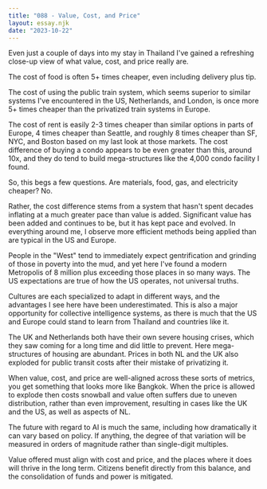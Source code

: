 ```yaml
---
title: "088 - Value, Cost, and Price"
layout: essay.njk
date: "2023-10-22"
---
```


Even just a couple of days into my stay in Thailand I've gained a refreshing close-up view of what value, cost, and price really are.

The cost of food is often 5+ times cheaper, even including delivery plus tip.

The cost of using the public train system, which seems superior to similar systems I've encountered in the US, Netherlands, and London, is once more 5+ times cheaper than the privatized train systems in Europe.

The cost of rent is easily 2-3 times cheaper than similar options in parts of Europe, 4 times cheaper than Seattle, and roughly 8 times cheaper than SF, NYC, and Boston based on my last look at those markets. The cost difference of buying a condo appears to be even greater than this, around 10x, and they do tend to build mega-structures like the 4,000 condo facility I found.

So, this begs a few questions. Are materials, food, gas, and electricity cheaper? No.

Rather, the cost difference stems from a system that hasn't spent decades inflating at a much greater pace than value is added. Significant value has been added and continues to be, but it has kept pace and evolved. In everything around me, I observe more efficient methods being applied than are typical in the US and Europe.

People in the "West" tend to immediately expect gentrification and grinding of those in poverty into the mud, and yet here I've found a modern Metropolis of 8 million plus exceeding those places in so many ways. The US expectations are true of how the US operates, not universal truths.

Cultures are each specialized to adapt in different ways, and the advantages I see here have been underestimated. This is also a major opportunity for collective intelligence systems, as there is much that the US and Europe could stand to learn from Thailand and countries like it.

The UK and Netherlands both have their own severe housing crises, which they saw coming for a long time and did little to prevent. Here mega-structures of housing are abundant. Prices in both NL and the UK also exploded for public transit costs after their mistake of privatizing it.

When value, cost, and price are well-aligned across these sorts of metrics, you get something that looks more like Bangkok. When the price is allowed to explode then costs snowball and value often suffers due to uneven distribution, rather than even improvement, resulting in cases like the UK and the US, as well as aspects of NL.

The future with regard to AI is much the same, including how dramatically it can vary based on policy. If anything, the degree of that variation will be measured in orders of magnitude rather than single-digit multiples.

Value offered must align with cost and price, and the places where it does will thrive in the long term. Citizens benefit directly from this balance, and the consolidation of funds and power is mitigated.